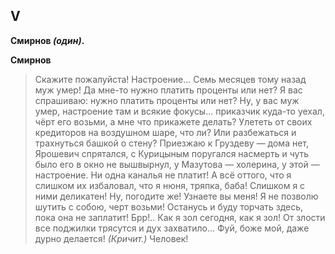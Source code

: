 
## V

**Смирнов *(один)*.**

**Смирнов**
> Скажите пожалуйста! Настроение...
Семь месяцев тому назад муж умер! Да мне-то нужно платить проценты или нет? Я вас спрашиваю: нужно платить проценты или нет?
Ну, у вас муж умер, настроение там и всякие фокусы... приказчик куда-то уехал, чёрт его возьми, а мне что прикажете делать?
Улететь от своих кредиторов на воздушном шаре, что ли? Или разбежаться и трахнуться башкой о стену?
Приезжаю к Груздеву — дома нет, Ярошевич спрятался, с Курицыным поругался насмерть и чуть было его в окно не вышвырнул,
 у Мазутова — холерина, у этой — настроение. Ни одна каналья не платит!
А всё оттого, что я слишком их избаловал, что я нюня, тряпка, баба! Слишком я с ними деликатен!
Ну, погодите же! Узнаете вы меня! Я не позволю шутить с собою, черт возьми!
Останусь и буду торчать здесь, пока она не заплатит! Брр!.. Как я зол сегодня, как я зол!
От злости все поджилки трясутся и дух захватило... Фуй, боже мой, даже дурно делается! *(Кричит.)* Человек!
